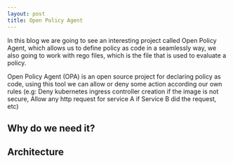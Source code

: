 ```yaml
---
layout: post
title: Open Policy Agent
---
```



In this blog we are going to see an interesting project called Open Policy Agent, which allows us to define policy as code in a seamlessly way, we also going to work with rego files, which is the file that is used to evaluate a policy.

Open Policy Agent (OPA) is an open source project for declaring policy as code, using this tool we can allow or deny some action according our own rules (e.g: Deny kubernetes ingress controller creation if the image is not secure, Allow any http request for service A if Service B did the request, etc)


## Why do we need it?



## Architecture


## 








